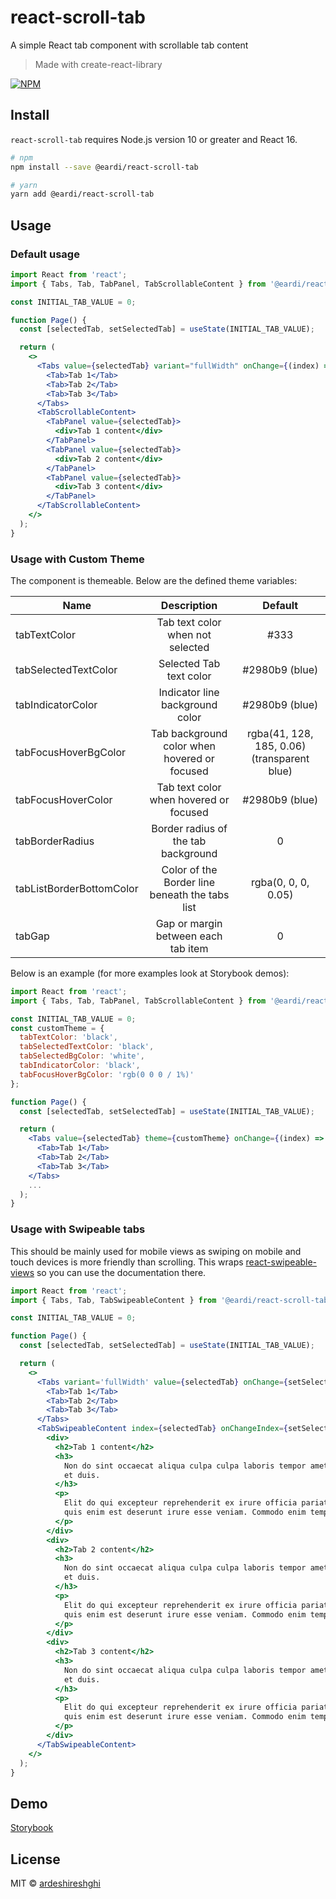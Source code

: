 # react-scroll-tab

A simple React tab component with scrollable tab content

> Made with create-react-library

[![NPM](https://img.shields.io/npm/v/@eardi/react-scroll-tab.svg)](https://www.npmjs.com/package/@eardi/react-scroll-tab)

## Install

`react-scroll-tab` requires Node.js version 10 or greater and React 16.

```bash
# npm
npm install --save @eardi/react-scroll-tab

# yarn
yarn add @eardi/react-scroll-tab
```

## Usage

### Default usage

```jsx
import React from 'react';
import { Tabs, Tab, TabPanel, TabScrollableContent } from '@eardi/react-scroll-tab';

const INITIAL_TAB_VALUE = 0;

function Page() {
  const [selectedTab, setSelectedTab] = useState(INITIAL_TAB_VALUE);

  return (
    <>
      <Tabs value={selectedTab} variant="fullWidth" onChange={(index) => setSelectedTab(index)}>
        <Tab>Tab 1</Tab>
        <Tab>Tab 2</Tab>
        <Tab>Tab 3</Tab>
      </Tabs>
      <TabScrollableContent>
        <TabPanel value={selectedTab}>
          <div>Tab 1 content</div>
        </TabPanel>
        <TabPanel value={selectedTab}>
          <div>Tab 2 content</div>
        </TabPanel>
        <TabPanel value={selectedTab}>
          <div>Tab 3 content</div>
        </TabPanel>
      </TabScrollableContent>
    </>
  );
}
```

### Usage with Custom Theme

The component is themeable. Below are the defined theme variables:

| Name     |      Description     |  Default |
|----------|:---------------------:|:--------:|
| tabTextColor |  Tab text color when not selected |  #333 |
| tabSelectedTextColor |  Selected Tab text color  |  #2980b9 (blue) || tabSelectedBgColor |  Selected Tab background color |  rgba(41, 128, 185, 0.06) (transparent blue) |
| tabIndicatorColor |  Indicator line background color |  #2980b9 (blue) |
| tabFocusHoverBgColor |  Tab background color when hovered or focused |  rgba(41, 128, 185, 0.06) (transparent blue) |
| tabFocusHoverColor |  Tab text color when hovered or focused |  #2980b9 (blue) |
| tabBorderRadius |  Border radius of the tab background |  0  |
| tabListBorderBottomColor |  Color of the Border line beneath the tabs list |  rgba(0, 0, 0, 0.05) |
| tabGap |  Gap or margin between each tab item |  0  |


Below is an example (for more examples look at Storybook demos):

```jsx
import React from 'react';
import { Tabs, Tab, TabPanel, TabScrollableContent } from '@eardi/react-scroll-tab';

const INITIAL_TAB_VALUE = 0;
const customTheme = {
  tabTextColor: 'black',
  tabSelectedTextColor: 'black',
  tabSelectedBgColor: 'white',
  tabIndicatorColor: 'black',
  tabFocusHoverBgColor: 'rgb(0 0 0 / 1%)'
};

function Page() {
  const [selectedTab, setSelectedTab] = useState(INITIAL_TAB_VALUE);

  return (
    <Tabs value={selectedTab} theme={customTheme} onChange={(index) => setSelectedTab(index)}>
      <Tab>Tab 1</Tab>
      <Tab>Tab 2</Tab>
      <Tab>Tab 3</Tab>
    </Tabs>
    ...
  );
}
```

### Usage with Swipeable tabs

This should be mainly used for mobile views as swiping on mobile and touch devices is more friendly than scrolling. This wraps [react-swipeable-views](https://react-swipeable-views.com/) so you can use the documentation there.

```jsx
import React from 'react';
import { Tabs, Tab, TabSwipeableContent } from '@eardi/react-scroll-tab';

const INITIAL_TAB_VALUE = 0;

function Page() {
  const [selectedTab, setSelectedTab] = useState(INITIAL_TAB_VALUE);

  return (
    <>
      <Tabs variant='fullWidth' value={selectedTab} onChange={setSelectedTab}>
        <Tab>Tab 1</Tab>
        <Tab>Tab 2</Tab>
        <Tab>Tab 3</Tab>
      </Tabs>
      <TabSwipeableContent index={selectedTab} onChangeIndex={setSelectedTab}>
        <div>
          <h2>Tab 1 content</h2>
          <h3>
            Non do sint occaecat aliqua culpa culpa laboris tempor amet veniam
            et duis.
          </h3>
          <p>
            Elit do qui excepteur reprehenderit ex irure officia pariatur. Nulla
            quis enim est deserunt irure esse veniam. Commodo enim tempor do in.
          </p>
        </div>
        <div>
          <h2>Tab 2 content</h2>
          <h3>
            Non do sint occaecat aliqua culpa culpa laboris tempor amet veniam
            et duis.
          </h3>
          <p>
            Elit do qui excepteur reprehenderit ex irure officia pariatur. Nulla
            quis enim est deserunt irure esse veniam. Commodo enim tempor do in.
          </p>
        </div>
        <div>
          <h2>Tab 3 content</h2>
          <h3>
            Non do sint occaecat aliqua culpa culpa laboris tempor amet veniam
            et duis.
          </h3>
          <p>
            Elit do qui excepteur reprehenderit ex irure officia pariatur. Nulla
            quis enim est deserunt irure esse veniam. Commodo enim tempor do in.
          </p>
        </div>
      </TabSwipeableContent>
    </>
  );
}
```
## Demo

[Storybook](https://ardeshireshghi.github.io/react-scroll-tab/?path=/story/tabs--full-width)

## License

MIT © [ardeshireshghi](https://github.com/ardeshireshghi)
